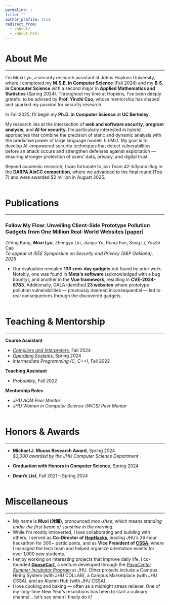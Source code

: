 ```yaml
---
permalink: /
title: ""
author_profile: true
redirect_from: 
  - /about/
  - /about.html
---
```


# About Me
---

I'm Muxi Lyu, a security research assistant at Johns Hopkins University, where I completed my **M.S.E. in Computer Science** (Fall 2024) and my **B.S. in Computer Science** with a second major in **Applied Mathematics and Statistics** (Spring 2024). Throughout my time at Hopkins, I’ve been deeply grateful to be advised by **Prof. Yinzhi Cao**, whose mentorship has shaped and sparked my passion for security research.

In Fall 2025, I’ll begin my **Ph.D. in Computer Science** at **UC Berkeley**.

My research lies at the intersection of **web and software security**, **program analysis**, and **AI for security**. I’m particularly interested in hybrid approaches that combine the precision of static and dynamic analysis with the predictive power of large language models (LLMs). My goal is to develop AI-empowered security techniques that detect vulnerabilities before an attack occurs and strengthen defenses against exploitation — ensuring stronger protection of users’ data, privacy, and digital trust.

Beyond academic research, I was fortunate to join Team *42-b3yond-6ug* in the **DARPA AIxCC competition**, where we advanced to the final round (Top 7) and were awarded $2 million in August 2025.<br><br>


# Publications
---

### Follow My Flow: Unveiling Client-Side Prototype Pollution Gadgets from One Million Real-World Websites [[paper]](https://yinzhicao.org/ProbetheProto/FollowMyFlow.pdf)
Zifeng Kang, ***Muxi Lyu***, Zhengyu Liu, Jianjia Yu, Runqi Fan, Song Li, Yinzhi Cao  
*To appear at IEEE Symposium on Security and Privacy (S&P Oakland), 2025*

- Our evaluation revealed **133 zero-day gadgets** not found by prior work. Notably, one was found in **Meta's software** (acknowledged with a bug bounty), and another in the **Vue framework**, resulting in **CVE-2024-6783**. Additionally, GALA identified **23 websites** where prototype pollution vulnerabilities — previously deemed inconsequential — led to real consequences through the discovered gadgets.
<br><br>


# Teaching & Mentorship
---

**Course Assistant**  
- [*Compilers and Interpreters*](https://jhucompilers.github.io/fall2024/syllabus.html), Fall 2024  
- [*Operating Systems*](https://jhuopsys.github.io/spring2024/syllabus.html), Spring 2024  
- *Intermediate Programming (C, C++)*, Fall 2022  

**Teaching Assistant**  
- *Probability*, Fall 2022  

**Mentorship Roles**  
- *JHU ACM Peer Mentor*  
- *JHU Women in Computer Science (WiCS) Peer Mentor*
<br><br>


# Honors & Awards
---

- **Michael J. Muuss Research Award**, Spring 2024  
  *$3,000 awarded by the JHU Computer Science Department*

- **Graduation with Honors in Computer Science**, Spring 2024

- **Dean’s List**, Fall 2021 – Spring 2024
<br><br>


# Miscellaneous
---

- My name is **Muxi (沐曦)**, pronounced *moo-shee*, which means *standing under the first beam of sunshine in the morning*.  
- While I'm mostly introverted, I love collaborating and building with others. I served as **Co-Director of [HopHacks](https://hophacks.com)**, leading JHU’s 36-hour hackathon for 300+ participants, and as **Vice President of [CSSA](https://www.jhucssa.com)**, where I managed the tech team and helped organize orientation events for over 1,000 new students.  
- I enjoy working on interesting projects that improve daily life. I co-founded [**GooseCart**](https://goosecart.com/), a venture developed through the [*PavaCenter Summer Incubator Program*](https://www.linkedin.com/posts/goosecart_goosecart-startup-prototyping-activity-7193428258158247936-5dxt?utm_source=share&utm_medium=member_desktop&rcm=ACoAADg2Rp4BflnAnkjD2UdkogFul721Ewg6G2I) at JHU. Other projects include a Campus Hiring System (with JHU COLLAB), a Campus Marketplace (with JHU CSSA), and an Alumni Hub (with JHU CSSA).  
- I love cooking and baking — often as a midnight stress reliever. One of my long-time New Year’s resolutions has been to start a culinary channel... let’s see when I finally do it!
